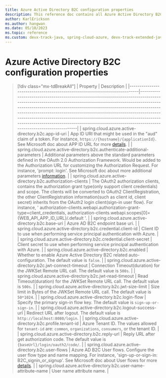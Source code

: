 ```yaml
---
title: Azure Active Directory B2C configuration properties
description: This reference doc contains all Azure Active Directory B2C configuration properties.
author: KarlErickson
ms.author: hangwan
ms.date: 05/10/2023
ms.topic: reference
ms.custom: devx-track-java, spring-cloud-azure, devx-track-extended-java
---
```


# Azure Active Directory B2C configuration properties

> [!div class="mx-tdBreakAll"]
> | Property                                                                   | Description                                                                                                                                                                                                                                                                                                                                                                                                                                                                            |
> |----------------------------------------------------------------------------|----------------------------------------------------------------------------------------------------------------------------------------------------------------------------------------------------------------------------------------------------------------------------------------------------------------------------------------------------------------------------------------------------------------------------------------------------------------------------------------|
> | spring.cloud.azure.active-directory.b2c.app-id-uri                         | App ID URI that might be used in the "aud" claim of a token. For instance, `https://{hostname}/{applicationId}`. See Microsoft doc about APP ID URL for more [details](/azure/active-directory/develop/security-best-practices-for-app-registration#application-id-uri).                                                                                                                                                                                                               |
> | spring.cloud.azure.active-directory.b2c.authenticate-additional-parameters | Additional parameters above the standard parameters defined in the OAuth 2.0 Authorization Framework. Would be added to the Authorization URL for customizing the Authorization Request. For instance, 'prompt: login'. See Microsoft doc about more additional parameters [information](/azure/active-directory/develop/v2-oauth2-auth-code-flow#request-an-authorization-code).                                                                                                      |
> | spring.cloud.azure.active-directory.b2c.authorization-clients              | The OAuth2 authorization clients, contains the authorization grant type(only support client credentials) and scope. The clients will be converted to OAuth2 ClientRegistration, the other ClientRegistration information(such as client id, client secret) inherits from the OAuth2 login client(sign-in user flow). For instance, ' authorization-clients.webapi.authorization-grant-type=client_credentials, authorization-clients.webapi.scopes[0]={WEB_API_APP_ID_URL}/.default '. |
> | spring.cloud.azure.active-directory.b2c.base-uri                           | Azure AD B2C endpoint base uri.                                                                                                                                                                                                                                                                                                                                                                                                                                                        |
> | spring.cloud.azure.active-directory.b2c.credential.client-id               | Client ID to use when performing service principal authentication with Azure.                                                                                                                                                                                                                                                                                                                                                                                                          |
> | spring.cloud.azure.active-directory.b2c.credential.client-secret           | Client secret to use when performing service principal authentication with Azure.                                                                                                                                                                                                                                                                                                                                                                                                      |
> | spring.cloud.azure.active-directory.b2c.enabled                            | Whether to enable Azure Active Directory B2C related auto-configuration. The default value is `false`.                                                                                                                                                                                                                                                                                                                                                                                 |
> | spring.cloud.azure.active-directory.b2c.jwt-connect-timeout                | Connection Timeout(duration) for the JWKSet Remote URL call. The default value is `500s`.                                                                                                                                                                                                                                                                                                                                                                                              |
> | spring.cloud.azure.active-directory.b2c.jwt-read-timeout                   | Read Timeout(duration) for the JWKSet Remote URL call. The default value is `500s`.                                                                                                                                                                                                                                                                                                                                                                                                    |
> | spring.cloud.azure.active-directory.b2c.jwt-size-limit                     | Size limit in Bytes of the JWKSet Remote URL call. The default value is `50*1024`.                                                                                                                                                                                                                                                                                                                                                                                                     |
> | spring.cloud.azure.active-directory.b2c.login-flow                         | Specify the primary sign-in flow key. The default value is `sign-up-or-sign-in`.                                                                                                                                                                                                                                                                                                                                                                                                       |
> | spring.cloud.azure.active-directory.b2c.logout-success-url                 | Redirect URL after logout. The default value is `http://localhost:8080/login`.                                                                                                                                                                                                                                                                                                                                                                                                         |
> | spring.cloud.azure.active-directory.b2c.profile.tenant-id                  | Azure Tenant ID. The values allowed for `tenant-id` are: `common`, `organizations`, `consumers`, or the tenant ID.                                                                                                                                                                                                                                                                                                                                                                                                                             |
> | spring.cloud.azure.active-directory.b2c.reply-url                          | Reply URL after get authorization code. The default value is `{baseUrl}/login/oauth2/code/`.                                                                                                                                                                                                                                                                                                                                                                                           |
> | spring.cloud.azure.active-directory.b2c.user-flows                         | Azure AD B2C User flows. Configure the user flow type and name mapping. For instance, 'sign-up-or-sign-in: B2C_signin_or_signup'. See Microsoft doc about User flows for more [details](/azure/active-directory-b2c/user-flow-overview#user-flows).                                                                                                                                                                                                            |
> | spring.cloud.azure.active-directory.b2c.user-name-attribute-name           | User name attribute name.                                                                                                                                                                                                                                                                                                                                                                                                                                                              |
